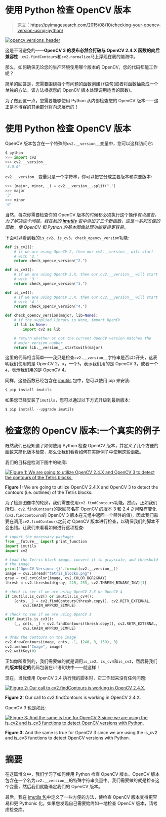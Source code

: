 # 使用 Python 检查 OpenCV 版本

> 原文：<https://pyimagesearch.com/2015/08/10/checking-your-opencv-version-using-python/>

[![opencv_versions_header](img/c2914e90f8c1941ee89c4810070384cf.png)](https://pyimagesearch.com/wp-content/uploads/2015/07/opencv_versions_header.jpg)

这是不可避免的——**OpenCV 3 的发布必然会打破与 OpenCV 2.4.X 函数的向后兼容性** : `cv2.findContours`和`cv2.normalize`马上浮现在我的脑海中。

那么，如何确保无论您的生产环境使用哪个版本的 OpenCV，您的代码都能工作呢？

简单的回答是，您需要围绕每个有问题的函数创建`if`语句(或者将函数抽象成一个单独的方法，该方法根据您的 OpenCV 版本处理调用适当的函数)。

为了做到这一点，您需要能够使用 Python 从内部检查您的 OpenCV 版本——这正是本博客的其余部分将向您展示的！

# 使用 Python 检查 OpenCV 版本

OpenCV 版本包含在一个特殊的`cv2.__version__`变量中，您可以这样访问它:

```py
$ python
>>> import cv2
>>> cv2.__version__
'3.0.0'

```

`cv2.__version__`变量只是一个字符串，你可以把它分成主要版本和次要版本:

```py
>>> (major, minor, _) = cv2.__version__.split(".")
>>> major
'3'
>>> minor
'0'

```

当然，每次你需要检查你的 OpenCV 版本的时候都必须执行这个操作*有点痛苦。为了解决这个问题，我在我的 **[imutils](https://github.com/jrosebr1/imutils)** 包中添加了三个新函数，这是一系列方便的函数，使 OpenCV 和 Python 的基本图像处理功能变得更容易。*

下面可以看到我的`is_cv2`、`is_cv3`、`check_opencv_version`功能:

```py
def is_cv2():
    # if we are using OpenCV 2, then our cv2.__version__ will start
    # with '2.'
    return check_opencv_version("2.")

def is_cv3():
    # if we are using OpenCV 3.X, then our cv2.__version__ will start
    # with '3.'
    return check_opencv_version("3.")

def is_cv4():
    # if we are using OpenCV 3.X, then our cv2.__version__ will start
    # with '4.'
    return check_opencv_version("4.")

def check_opencv_version(major, lib=None):
    # if the supplied library is None, import OpenCV
    if lib is None:
        import cv2 as lib

    # return whether or not the current OpenCV version matches the
    # major version number
    return lib.__version__.startswith(major)

```

这里的代码相当简单——我只是检查`cv2.__version__`字符串是否以`2`开头，这表明我们使用的是 OpenCV 2。x，一个`3`，表示我们用的是 OpenCV 3，或者一个`4`，表示我们用的是 OpenCV 4。

同样，这些函数已经包含在 [imutils](https://github.com/jrosebr1/imutils) 包中，您可以使用 pip 来安装:

```py
$ pip install imutils

```

如果您已经安装了`imutils`，您可以通过以下方式升级到最新版本:

```py
$ pip install --upgrade imutils

```

# 检查您的 OpenCV 版本:一个真实的例子

既然我们已经知道了如何使用 Python 检查 OpenCV 版本，并定义了几个方便的函数来简化版本检查，那么让我们看看如何在实际例子中使用这些函数。

我们的目标是检测下图中的轮廓:

[![Figure 1: We are going to utilize OpenCV 2.4.X and OpenCV 3 to detect the contours of the Tetris blocks.](img/9bb2db2a71d1196bf7a5844928fd3edd.png)](https://pyimagesearch.com/wp-content/uploads/2015/07/tetris_blocks.png)

**Figure 1:** We are going to utilize OpenCV 2.4.X and OpenCV 3 to detect the contours (i.e. outlines) of the Tetris blocks.

为了检测图像中的轮廓，我们需要使用`cv2.findContours`功能。然而，正如我们所知，`cv2.findContours`的返回签名在 OpenCV 的版本 3 和 2.4 之间略有变化(`cv2.findContours`的 OpenCV 3 版本在元组中返回一个额外的值)，因此我们需要在调用`cv2.findContours`之前对 OpenCV 版本进行检查，以确保我们的脚本不会出错。让我们来看看如何进行这项检查:

```py
# import the necessary packages
from __future__ import print_function
import imutils
import cv2

# load the Tetris block image, convert it to grayscale, and threshold
# the image
print("OpenCV Version: {}".format(cv2.__version__))
image = cv2.imread("tetris_blocks.png")
gray = cv2.cvtColor(image, cv2.COLOR_BGR2GRAY)
thresh = cv2.threshold(gray, 225, 255, cv2.THRESH_BINARY_INV)[1]

# check to see if we are using OpenCV 2.X or OpenCV 4
if imutils.is_cv2() or imutils.is_cv4():
	(cnts, _) = cv2.findContours(thresh.copy(), cv2.RETR_EXTERNAL,
		cv2.CHAIN_APPROX_SIMPLE)

# check to see if we are using OpenCV 3
elif imutils.is_cv3():
	(_, cnts, _) = cv2.findContours(thresh.copy(), cv2.RETR_EXTERNAL,
		cv2.CHAIN_APPROX_SIMPLE)

# draw the contours on the image
cv2.drawContours(image, cnts, -1, (240, 0, 159), 3)
cv2.imshow("Image", image)
cv2.waitKey(0)

```

正如你所看到的，我们需要做的就是调用`is_cv2`、`is_cv4`和`is_cv3`，然后将我们的**版本特定的**代码包装在`if`语句块中——就这样！

现在，当我使用 OpenCV 2.4 执行我的脚本时，它工作起来没有任何问题:

[![Figure 2: Our call to cv2.findContours is working in OpenCV 2.4.X.](img/957b61a9fd59327cf7fd53e2c9c23c2c.png)](https://pyimagesearch.com/wp-content/uploads/2015/07/opencv_versions_contours_working.jpg)

**Figure 2:** Our call to cv2.findContours is working in OpenCV 2.4.X.

OpenCV 3 也是如此:

[![Figure 3: And the same is true for OpenCV 3 since we are using the is_cv2 and is_cv3 functions to detect OpenCV versions with Python.](img/fe78f160c756416eb907021b13df8425.png)](https://pyimagesearch.com/wp-content/uploads/2015/07/opencv_versions_contours_working_cv3.jpg)

**Figure 3:** And the same is true for OpenCV 3 since we are using the is_cv2 and is_cv3 functions to detect OpenCV versions with Python.

# 摘要

在这篇博文中，我们学习了如何使用 Python 检查 OpenCV 版本。OpenCV 版本包含在一个名为`cv2.__version__`的特殊字符串变量中。我们需要做的就是检查这个变量，然后我们就能确定我们的 OpenCV 版本。

最后，我在 [imutils 包](https://github.com/jrosebr1/imutils)中定义了一些方便的方法，使检查 OpenCV 版本变得更容易和更 Pythonic 化。如果您发现自己需要始终如一地检查 OpenCV 版本，请考虑检查库。